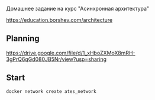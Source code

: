 Домашнее задание на курс "Асинхронная архитектура"

https://education.borshev.com/architecture

Planning
---

https://drive.google.com/file/d/1_xHboZXMoX8mRH-3gPrQ6qGd080JB5Nr/view?usp=sharing

Start
---

```
docker network create ates_network
```
